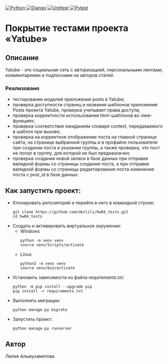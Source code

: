 [![Python](https://img.shields.io/badge/-Python_3.9-464646??style=flat-square&logo=Python)](https://www.python.org/downloads/)
[![Django](https://img.shields.io/badge/-Django_2.2.16-464646??style=flat-square&logo=Django)](https://www.djangoproject.com/)
[![Unittest](https://img.shields.io/badge/-Unittest-464646??style=flat-square&logo=Unittest)](https://docs.python.org/3/library/unittest.html)
[![Pytest](https://img.shields.io/badge/Pytest-464646??style=flat-square&logo=Pytest)](https://docs.pytest.org/en/)

# Покрытие тестами проекта «Yatube»
## Описание
Yatube - это социальная сеть с авторизацией, персональными лентами, комментариями и подписками на авторов статей.
### Реализовано
- тестирование моделей приложения posts в Yatube;
- проверка доступности страниц и названия шаблонов приложения Posts проекта Yatube, проверка учитывает права доступа;
- проверка корректности использования html-шаблонов во view-функциях;
- проверка соответствия ожиданиям словаря context, передаваемого в шаблон при вызове;
- проверка на корректное отображение поста на главной странице сайта, на странице выбранной группы и в профайле пользователя при создании поста и указании группы, а также проверка, что пост не попал в группу, для которой не был предназначен;
- проверка создания новой записи в базе данных при отправке валидной формы со страницы создания поста, а при отправке валидной формы со страницы редактирования поста изменение поста с post_id в базе данных.

## Как запустить проект:
* Клонировать репозиторий и перейти в него в командной строке: 
  ```
  git clone https://github.com/devlili/hw04_tests.git
  cd hw04_tests
  ```
* Cоздать и активировать виртуальное окружение:
  * Windows
     ```
     python -m venv venv
     source venv/Scripts/activate
     ```
  * Linux
    ```
    python3 -m venv venv
    source venv/bin/activate
    ```
* Установить зависимости из файла requirements.txt:
    ```
    python -m pip install --upgrade pip
    pip install -r requirements.txt
    ```
* Выполнить миграции:
    ```
    python manage.py migrate
    ```
* Запустить проект:
    ```
    python manage.py runserver
    ```

## Автор
Лилия Альмухаметова
